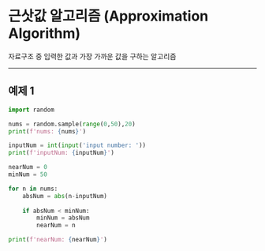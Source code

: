 # 근삿값 알고리즘 (Approximation Algorithm)

자료구조 중 입력한 값과 가장 가까운 값을 구하는 알고리즘
___
## 예제 1

```python
import random

nums = random.sample(range(0,50),20)
print(f'nums: {nums}')

inputNum = int(input('input number: '))
print(f'inputNum: {inputNum}')

nearNum = 0
minNum = 50

for n in nums:
    absNum = abs(n-inputNum)
    
    if absNum < minNum:
        minNum = absNum
        nearNum = n

print(f'nearNum: {nearNum}')
```
